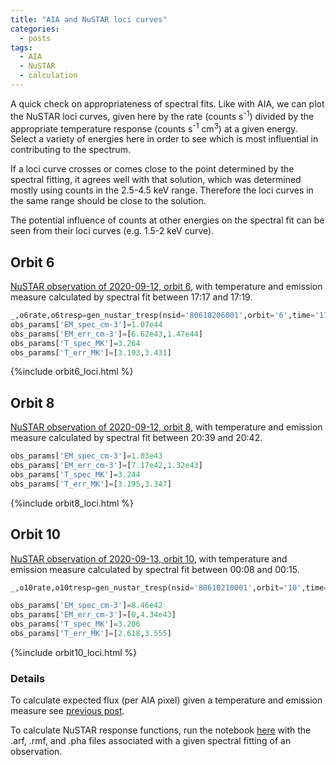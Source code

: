```yaml
---
title: "AIA and NuSTAR loci curves"
categories:
  - posts
tags:
  - AIA
  - NuSTAR
  - calculation
---
```


A quick check on appropriateness of spectral fits. Like with AIA, we can plot the NuSTAR loci curves, given here by the rate (counts s<sup>-1</sup>) divided by the appropriate temperature response (counts s<sup>-1</sup> cm<sup>3</sup>) at a given energy. Select a variety of energies here in order to see which is most influential in contributing to the spectrum.

If a loci curve crosses or comes close to the point determined by the spectral fitting, it agrees well with that solution, which was determined mostly using counts in the 2.5-4.5 keV range. Therefore the loci curves in the same range should be close to the solution.

The potential influence of counts at other energies on the spectral fit can be seen from their loci curves (e.g. 1.5-2 keV curve).
 
## Orbit 6 

[NuSTAR observation of 2020-09-12, orbit 6](https://elastufka.github.io/SAX-XRS_figures/posts/2021/02/26/NuSTAR-small-flare-of-12-September-2020-orbit-6-source-2.html), with temperature and emission measure calculated by spectral fit between 17:17 and 17:19.

```python
_,o6rate,o6tresp=gen_nustar_tresp(nsid='80610206001',orbit='6',time='1717_1719')
obs_params['EM_spec_cm-3']=1.07e44
obs_params['EM_err_cm-3']=[6.62e43,1.47e44]
obs_params['T_spec_MK']=3.264
obs_params['T_err_MK']=[3.193,3.431]
```

{%include orbit6_loci.html %}

## Orbit 8

[NuSTAR observation of 2020-09-12, orbit 8](https://elastufka.github.io/SAX-XRS_figures/posts/2021/02/11/NuSTAR-small-flare-of-12-September-2020-orbit-8.html), with temperature and emission measure calculated by spectral fit between 20:39 and 20:42.

```python
obs_params['EM_spec_cm-3']=1.03e43
obs_params['EM_err_cm-3']=[7.17e42,1.32e43]
obs_params['T_spec_MK']=3.244
obs_params['T_err_MK']=[3.195,3.347]
```

{%include orbit8_loci.html %}

## Orbit 10

[NuSTAR observation of 2020-09-13, orbit 10](https://elastufka.github.io/SAX-XRS_figures/posts/2021/02/23/NuSTAR-small-flare-of-12-September-2020-orbit-10.html), with temperature and emission measure calculated by spectral fit between 00:08 and 00:15.

```python
_,o10rate,o10tresp=gen_nustar_tresp(nsid='80610210001',orbit='10',time='0008_0015')

obs_params['EM_spec_cm-3']=8.46e42
obs_params['EM_err_cm-3']=[0,4.34e43]
obs_params['T_spec_MK']=3.206
obs_params['T_err_MK']=[2.618,3.555]
```
{%include orbit10_loci.html %}

### Details

To calculate expected flux (per AIA pixel) given a temperature and emission measure see [previous post](https://elastufka.github.io/SAX-XRS_figures/posts/2021/03/19/Calculating-expected-AIA-flux.html). 

To calculate NuSTAR response functions, run the notebook [here](https://github.com/ianan/nustar_sac/blob/master/python/example_nstresp.ipynb) with the .arf, .rmf, and .pha files associated with a given spectral fitting of an observation.


